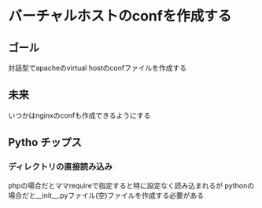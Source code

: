 # バーチャルホストのconfを作成する

## ゴール
対話型でapacheのvirtual hostのconfファイルを作成する

## 未来
いつかはnginxのconfも作成できるようにする

## Pytho チップス
### ディレクトリの直接読み込み
phpの場合だとママrequireで指定すると特に設定なく読み込まれるが
pythonの場合だと__init__.pyファイル(空)ファイルを作成する必要がある